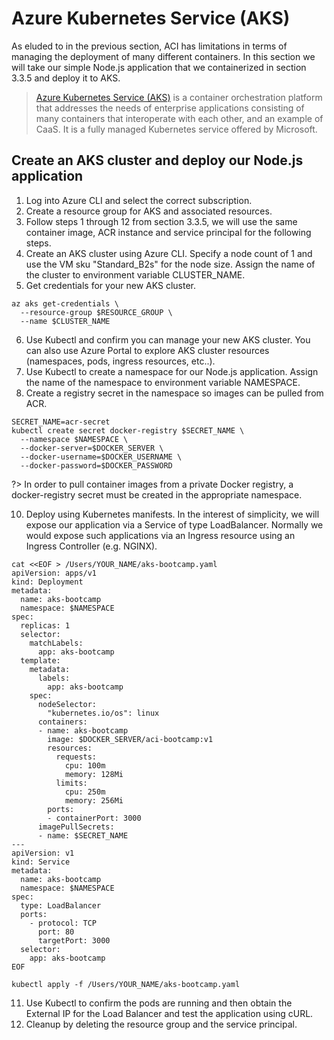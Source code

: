 # Azure Kubernetes Service (AKS)

As eluded to in the previous section, ACI has limitations in terms of managing the deployment of many different containers. In this section we will take our simple Node.js application that we containerized in section 3.3.5 and deploy it to AKS.

> [Azure Kubernetes Service (AKS)](https://azure.microsoft.com/en-ca/services/kubernetes-service/) is a container orchestration platform that addresses the needs of enterprise applications consisting of many containers that interoperate with each other, and an example of CaaS. It is a fully managed Kubernetes service offered by Microsoft.

## Create an AKS cluster and deploy our Node.js application

1. Log into Azure CLI and select the correct subscription.
2. Create a resource group for AKS and associated resources.
3. Follow steps 1 through 12 from section 3.3.5, we will use the same container image, ACR instance and service principal for the following steps.
4. Create an AKS cluster using Azure CLI. Specify a node count of 1 and use the VM sku "Standard_B2s" for the node size. Assign the name of the cluster to environment variable CLUSTER_NAME.
5. Get credentials for your new AKS cluster.

```
az aks get-credentials \
  --resource-group $RESOURCE_GROUP \
  --name $CLUSTER_NAME
```

6. Use Kubectl and confirm you can manage your new AKS cluster. You can also use Azure Portal to explore AKS cluster resources (namespaces, pods, ingress resources, etc..).
7. Use Kubectl to create a namespace for our Node.js application. Assign the name of the namespace to environment variable NAMESPACE.
8. Create a registry secret in the namespace so images can be pulled from ACR.

```
SECRET_NAME=acr-secret
kubectl create secret docker-registry $SECRET_NAME \
  --namespace $NAMESPACE \
  --docker-server=$DOCKER_SERVER \
  --docker-username=$DOCKER_USERNAME \
  --docker-password=$DOCKER_PASSWORD
```

?> In order to pull container images from a private Docker registry, a docker-registry secret must be created in the appropriate namespace.

10. Deploy using Kubernetes manifests. In the interest of simplicity, we will expose our application via a Service of type LoadBalancer. Normally we would expose such applications via an Ingress resource using an Ingress Controller (e.g. NGINX).

```
cat <<EOF > /Users/YOUR_NAME/aks-bootcamp.yaml
apiVersion: apps/v1
kind: Deployment
metadata:
  name: aks-bootcamp
  namespace: $NAMESPACE
spec:
  replicas: 1
  selector:
    matchLabels:
      app: aks-bootcamp
  template:
    metadata:
      labels:
        app: aks-bootcamp
    spec:
      nodeSelector:
        "kubernetes.io/os": linux
      containers:
      - name: aks-bootcamp
        image: $DOCKER_SERVER/aci-bootcamp:v1
        resources:
          requests:
            cpu: 100m
            memory: 128Mi
          limits:
            cpu: 250m
            memory: 256Mi
        ports:
        - containerPort: 3000
      imagePullSecrets:
      - name: $SECRET_NAME
---
apiVersion: v1
kind: Service
metadata:
  name: aks-bootcamp
  namespace: $NAMESPACE
spec:
  type: LoadBalancer
  ports:
    - protocol: TCP
      port: 80
      targetPort: 3000
  selector:
    app: aks-bootcamp
EOF
```

```
kubectl apply -f /Users/YOUR_NAME/aks-bootcamp.yaml
```

11. Use Kubectl to confirm the pods are running and then obtain the External IP for the Load Balancer and test the application using cURL.
12. Cleanup by deleting the resource group and the service principal.
